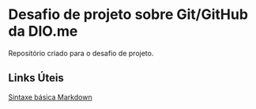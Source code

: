 # Desafio de projeto sobre Git/GitHub da DIO.me
Repositório criado para o desafio de projeto.

## Links Úteis
[Sintaxe básica Markdown](https://www.markdownguide.org/basic-syntax/)

